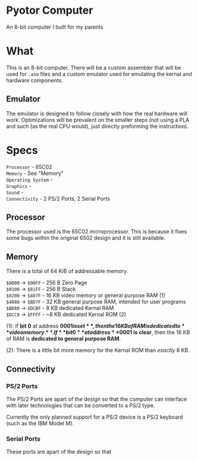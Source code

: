 # Pyotor Computer
An 8-bit computer I built for my parents

# What
This is an 8-bit computer.
There will be a custom assembler that will be used for `.asm` files and a custom emulator used for emulating the kernal and hardware components.

## Emulator
The emulator is designed to follow closely with how the real hardware will work. Optimizations will be prevalent on the smaller steps (not using a PLA and such (as the real CPU would), just directly preforming the instruction).

# Specs
`Processor` - 65C02<br>
`Memory` - See "Memory"<br>
`Operating System` - <br>
`Graphics` - <br>
`Sound` - <br>
`Connectivity` - 2 PS/2 Ports, 2 Serial Ports<br>

## Processor
The processor used is the 65C02 microprocessor. This is because it fixes some bugs within the original 6502 design and it is still available.

## Memory
There is a total of 64 KiB of addressable memory. <br>

`$0000` -> `$00FF` - 256 B Zero Page <br>
`$0100` -> `$01FF` - 256 B Stack <br>
`$0200` -> `$407F` - 16 KB video memory or general purpose RAM (1) <br>
`$4080` -> `$BD7F` - 32 KB general purpose RAM, intended for user programs <br>
`$BD80` -> `$DCBF` - 8 KB dedicated Kernal RAM <br>
`$DCC0` -> `$FFFF` - ~8 KB dedicated Kernal ROM (2) <br>


(1): If **bit 0** at address **$0001 is set**, then the 16 KB of RAM is dedicated to **video memory**. If **bit 0** at address **$0001 is clear**, then the 16 KB of RAM is **dedicated to general purpose RAM**.

(2): There is a little bit more memory for the Kernal ROM than *exactly* 8 KB.


## Connectivity
### PS/2 Ports
The PS/2 Ports are apart of the design so that the computer can interface with later technologies that can be converted to a PS/2 type.

Currently the only planned support for a PS/2 device is a PS/2 keyboard (such as the IBM Model M).

### Serial Ports
These ports are apart of the design so that

